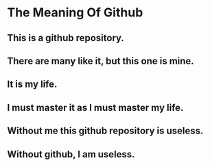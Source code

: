 # The Meaning Of Github


## This is a github repository. 
## There are many like it, but this one is mine. 
## It is my life. 
## I must master it as I must master my life. 
## Without me this github repository is useless. 
## Without github, I am useless.
